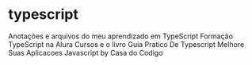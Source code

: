 # typescript
Anotações e arquivos do meu aprendizado em TypeScript
Formação TypeScript na Alura Cursos e o livro Guia Pratico De Typescript Melhore Suas Aplicacoes Javascript by Casa do Codigo

